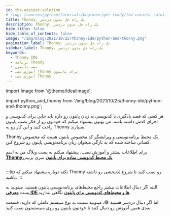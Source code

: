 ```yaml
---
id: the-easiest-solution
# slug: /courses/python/tutorials/beginner/get-ready/the-easiest-solution
title: Thonny، یک راه حل بدون دردسر
description: Thonny، یک راه حل بدون دردسر
hide_title: false
hide_table_of_contents: false
image: "/img/blog/2021/10/25/thonny-ide/python-and-thonny.png"
pagination_label: Thonny، یک راه حل بدون دردسر
sidebar_label: Thonny، یک راه حل بدون دردسر
keywords:
  - Thonny IDE
  - برنامه Thonny
  - نصب پایتون
  - آموزش نصب Thonny برای پایتون
  - آموزش نصب Thonny
---
```


import Image from '@theme/IdealImage';

import python_and_thonny from '/img/blog/2021/10/25/thonny-ide/python-and-thonny.png';

[thonny_ide]: /blog/thonny-ide
[python_ides]: /blog/python-ides

هر کسی که قصد یادگیری یا کدنویسی به زبان پایتون رو داره باید جایی برای کدنویسی و اجرای کدش داشته باشه. من بهتون پیشنهاد میکنم که خودتون رو از فکر نصب پایتون راحت کنید و این کار رو به Thonny بسپارید.

Thonny یک محیط برنامه‌نویسی و ویرایشگر کد مخصوص پایتون هست که مخصوص کسانی ساخته شده که به تازگی میخوان زبان برنامه‌نویسی پایتون رو شروع کنن.

برای اطلاعات بیشتر و آموزش نصب، پیشنهاد میکنم به پست وبلاگ من به اسم [**Thonny، یک محیط کد‌نویسی ساده برای پایتون**][thonny_ide] سری بزنید.

<div className="padding-vert--md">
  <Image img={python_and_thonny}/>
</div>

:::tip نکته
دوباره پیشنهاد میکنم که Thonny رو نصب کنید تا شروع لذتبخشی رو داشته باشید.
:::

البته اگر دنبال اطلاعات بیشتر راجع محیط‌های برنامه‌نویسی پایتون هستید، میتونید به پست [**معرفی IDE ها و محیط‌های کدنویسی برای پایتون**][python_ides] نگاهی بندازید.

اما اگر دنبال دردسر هستید 😄، میتونید نسبت به نوع سیستم عاملی که دارید، قسمت بعدی همین آموزش رو دنبال کنید تا خودتون پایتون رو روی سیستمتون نصب کنید.
